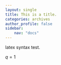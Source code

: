 ```yaml
---
layout: single 
title: This is a title.
categories: archives
author_profile: false
sidebar:
    nav: "docs"
---
```


latex syntax test.

$q = 1$